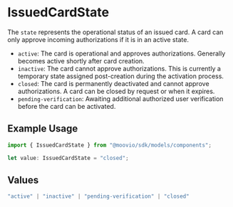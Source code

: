 # IssuedCardState

The `state` represents the operational status of an issued card. A card can only approve incoming authorizations if it is in an active state.

- `active`: The card is operational and approves authorizations. Generally becomes active shortly after card creation.
- `inactive`: The card cannot approve authorizations. This is currently a temporary state assigned post-creation during the activation process.
- `closed`: The card is permanently deactivated and cannot approve authorizations. A card can be closed by request or when it expires.
- `pending-verification`: Awaiting additional authorized user verification before the card can be activated.

## Example Usage

```typescript
import { IssuedCardState } from "@moovio/sdk/models/components";

let value: IssuedCardState = "closed";
```

## Values

```typescript
"active" | "inactive" | "pending-verification" | "closed"
```